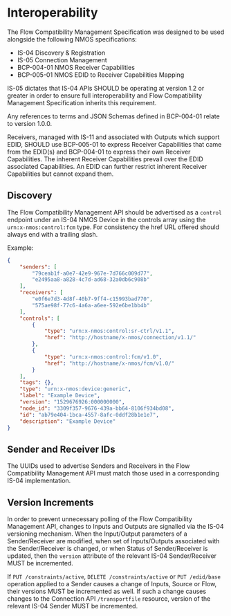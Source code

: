 # Interoperability

The Flow Compatibility Management Specification was designed to be used alongside the following NMOS specifications:

* IS-04 Discovery & Registration
* IS-05 Connection Management
* BCP-004-01 NMOS Receiver Capabilities
* BCP-005-01 NMOS EDID to Receiver Capabilities Mapping

IS-05 dictates that IS-04 APIs SHOULD be operating at version 1.2 or greater in order to ensure full interoperability and Flow Compatibility Management Specification inherits this requirement.

Any references to terms and JSON Schemas defined in BCP-004-01 relate to version 1.0.0.

Receivers, managed with IS-11 and associated with Outputs which support EDID, SHOULD use BCP-005-01 to express Receiver Capabilities that came from the EDID(s) and BCP-004-01 to express their own Receiver Capabilities. The inherent Receiver Capabilities prevail over the EDID associated Capabilities. An EDID can further restrict inherent Receiver Capabilities but cannot expand them.

## Discovery

The Flow Compatibility Management API should be advertised as a `control` endpoint under an IS-04 NMOS Device in the controls array using the `urn:x-nmos:control:fcm` type. For consistency the href URL offered should always end with a trailing slash.

Example:

```json
{
    "senders": [
        "79ceab1f-a0e7-42e9-967e-7d766c009d77",
        "e2495aa8-a828-4c7d-ad68-32a0db6c908b"
    ],
    "receivers": [
        "e0f6e7d3-4d8f-40b7-9ff4-c15993bad770",
        "575ae98f-77c6-4a6a-a6ee-592e6be1bb4b"
    ],
    "controls": [
        {
            "type": "urn:x-nmos:control:sr-ctrl/v1.1",
            "href": "http://hostname/x-nmos/connection/v1.1/"
        },
        {
            "type": "urn:x-nmos:control:fcm/v1.0",
            "href": "http://hostname/x-nmos/fcm/v1.0/"
        }
    ],
    "tags": {},
    "type": "urn:x-nmos:device:generic",
    "label": "Example Device",
    "version": "1529676926:000000000",
    "node_id": "3309f357-9676-439a-bb64-8106f934bd08",
    "id": "ab79e404-1bca-4557-8afc-0ddf28b1e1e7",
    "description": "Example Device"
}
```

## Sender and Receiver IDs

The UUIDs used to advertise Senders and Receivers in the Flow Compatibility Management API must match those used in a corresponding IS-04 implementation.

## Version Increments

In order to prevent unnecessary polling of the Flow Compatibility Management API, changes to Inputs and Outputs are signalled via the IS-04 versioning mechanism. When the Input/Output parameters of a Sender/Receiver are modified, when set of Inputs/Outputs associated with the Sender/Receiver is changed, or when Status of Sender/Receiver is updated, then the `version` attribute of the relevant IS-04 Sender/Receiver MUST be incremented.

If `PUT /constraints/active`, `DELETE /constraints/active` or `PUT /edid/base` operation applied to a Sender causes a change of Inputs, Source or Flow, their versions MUST be incremented as well. If such a change causes changes to the Connection API `/transportfile` resource, version of the relevant IS-04 Sender MUST be incremented.
